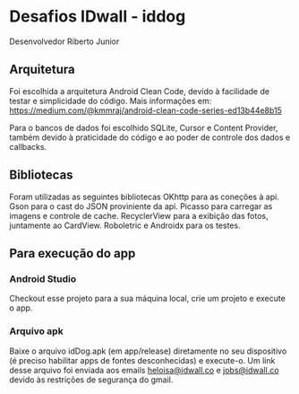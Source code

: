 # Desafios IDwall - iddog

Desenvolvedor Riberto Junior

## Arquitetura

Foi escolhida a arquitetura Android Clean Code, devido à facilidade de testar e simplicidade do código.
Mais informações em: https://medium.com/@kmmraj/android-clean-code-series-ed13b44e8b15

Para o bancos de dados foi escolhido SQLite, Cursor e Content Provider, também devido à praticidade do código e ao poder de controle dos dados e callbacks.

##  Bibliotecas

Foram utilizadas as seguintes bibliotecas
OKhttp para as coneções à api.
Gson para o cast do JSON proviniente da api.
Picasso para carregar as imagens e controle de cache.
RecyclerView para a exibição das fotos, juntamente ao CardView.
Roboletric e Androidx para os testes.

## Para execução do app

### Android Studio

Checkout esse projeto para a sua máquina local, crie um projeto e execute o app.

### Arquivo apk

Baixe o arquivo idDog.apk (em app/release) diretamente no seu dispositivo (é preciso habilitar apps de fontes desconhecidas) e execute-o.
Um link desse arquivo foi enviada aos emails heloisa@idwall.co e  jobs@idwall.co devido às restrições de segurança do gmail.
